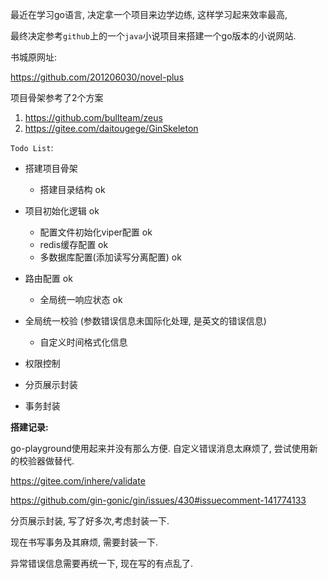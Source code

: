 最近在学习go语言, 决定拿一个项目来边学边练, 这样学习起来效率最高,

最终决定参考`github`上的一个`java`小说项目来搭建一个go版本的小说网站. 

书城原网址:

https://github.com/201206030/novel-plus

项目骨架参考了2个方案

1. https://github.com/bullteam/zeus
2. https://gitee.com/daitougege/GinSkeleton

`Todo List`:

+ 搭建项目骨架

  + 搭建目录结构  ok
+ 项目初始化逻辑     ok
  + 配置文件初始化viper配置  ok
  + redis缓存配置  ok
  + 多数据库配置(添加读写分离配置)  ok
+ 路由配置  ok
  + 全局统一响应状态 ok
+ 全局统一校验 (参数错误信息未国际化处理, 是英文的错误信息)
  + 自定义时间格式化信息
+ 权限控制
+ 分页展示封装
+ 事务封装



**搭建记录:**

go-playground使用起来并没有那么方便. 自定义错误消息太麻烦了, 尝试使用新的校验器做替代.

https://gitee.com/inhere/validate

https://github.com/gin-gonic/gin/issues/430#issuecomment-141774133



分页展示封装, 写了好多次,考虑封装一下. 

现在书写事务及其麻烦, 需要封装一下. 

异常错误信息需要再统一下, 现在写的有点乱了. 

